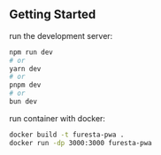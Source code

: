 ## Getting Started
run the development server:

```bash
npm run dev
# or
yarn dev
# or
pnpm dev
# or
bun dev
```

run container with docker:

```bash
docker build -t furesta-pwa .
docker run -dp 3000:3000 furesta-pwa
```

